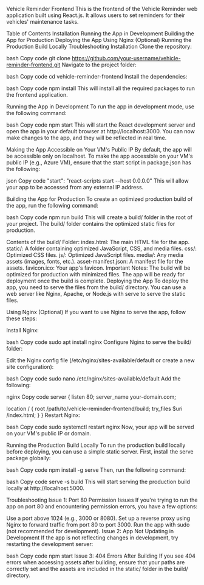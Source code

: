 Vehicle Reminder Frontend
This is the frontend of the Vehicle Reminder web application built using React.js. It allows users to set reminders for their vehicles' maintenance tasks.

Table of Contents
Installation
Running the App in Development
Building the App for Production
Deploying the App
Using Nginx (Optional)
Running the Production Build Locally
Troubleshooting
Installation
Clone the repository:

bash
Copy code
git clone https://github.com/your-username/vehicle-reminder-frontend.git
Navigate to the project folder:

bash
Copy code
cd vehicle-reminder-frontend
Install the dependencies:

bash
Copy code
npm install
This will install all the required packages to run the frontend application.

Running the App in Development
To run the app in development mode, use the following command:

bash
Copy code
npm start
This will start the React development server and open the app in your default browser at http://localhost:3000. You can now make changes to the app, and they will be reflected in real time.

Making the App Accessible on Your VM's Public IP
By default, the app will be accessible only on localhost. To make the app accessible on your VM's public IP (e.g., Azure VM), ensure that the start script in package.json has the following:

json
Copy code
"start": "react-scripts start --host 0.0.0.0"
This will allow your app to be accessed from any external IP address.

Building the App for Production
To create an optimized production build of the app, run the following command:

bash
Copy code
npm run build
This will create a build/ folder in the root of your project. The build/ folder contains the optimized static files for production.

Contents of the build/ Folder:
index.html: The main HTML file for the app.
static/: A folder containing optimized JavaScript, CSS, and media files.
css/: Optimized CSS files.
js/: Optimized JavaScript files.
media/: Any media assets (images, fonts, etc.).
asset-manifest.json: A manifest file for the assets.
favicon.ico: Your app's favicon.
Important Notes:
The build will be optimized for production with minimized files.
The app will be ready for deployment once the build is complete.
Deploying the App
To deploy the app, you need to serve the files from the build/ directory. You can use a web server like Nginx, Apache, or Node.js with serve to serve the static files.

Using Nginx (Optional)
If you want to use Nginx to serve the app, follow these steps:

Install Nginx:

bash
Copy code
sudo apt install nginx
Configure Nginx to serve the build/ folder:

Edit the Nginx config file (/etc/nginx/sites-available/default or create a new site configuration):

bash
Copy code
sudo nano /etc/nginx/sites-available/default
Add the following:

nginx
Copy code
server {
  listen 80;
  server_name your-domain.com;

  location / {
    root /path/to/vehicle-reminder-frontend/build;
    try_files $uri /index.html;
  }
}
Restart Nginx:

bash
Copy code
sudo systemctl restart nginx
Now, your app will be served on your VM's public IP or domain.

Running the Production Build Locally
To run the production build locally before deploying, you can use a simple static server. First, install the serve package globally:

bash
Copy code
npm install -g serve
Then, run the following command:

bash
Copy code
serve -s build
This will start serving the production build locally at http://localhost:5000.

Troubleshooting
Issue 1: Port 80 Permission Issues
If you're trying to run the app on port 80 and encountering permission errors, you have a few options:

Use a port above 1024 (e.g., 3000 or 8080).
Set up a reverse proxy using Nginx to forward traffic from port 80 to port 3000.
Run the app with sudo (not recommended for development).
Issue 2: App Not Updating in Development
If the app is not reflecting changes in development, try restarting the development server:

bash
Copy code
npm start
Issue 3: 404 Errors After Building
If you see 404 errors when accessing assets after building, ensure that your paths are correctly set and the assets are included in the static/ folder in the build/ directory.

